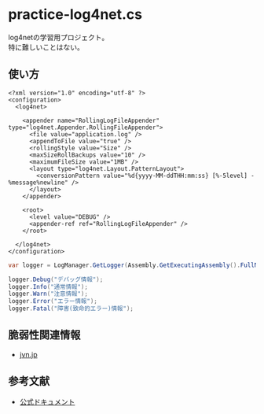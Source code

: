 # practice-log4net.cs

log4netの学習用プロジェクト。  
特に難しいことはない。  

## 使い方

```log4net.config
<?xml version="1.0" encoding="utf-8" ?>
<configuration>
  <log4net>

    <appender name="RollingLogFileAppender" type="log4net.Appender.RollingFileAppender">
      <file value="application.log" />
      <appendToFile value="true" />
      <rollingStyle value="Size" />
      <maxSizeRollBackups value="10" />
      <maximumFileSize value="1MB" />
      <layout type="log4net.Layout.PatternLayout">
        <conversionPattern value="%d{yyyy-MM-ddTHH:mm:ss} [%-5level] - %message%newline" />
      </layout>
    </appender>

    <root>
      <level value="DEBUG" />
      <appender-ref ref="RollingLogFileAppender" />
    </root>

  </log4net>
</configuration>
```

```cs
var logger = LogManager.GetLogger(Assembly.GetExecutingAssembly().FullName);

logger.Debug("デバッグ情報");
logger.Info("通常情報");
logger.Warn("注意情報");
logger.Error("エラー情報");
logger.Fatal("障害(致命的エラー)情報");
```

## 脆弱性関連情報

- [jvn.jp](https://jvn.jp/ta/JVNTA94851885/)

## 参考文献

- [公式ドキュメント](https://logging.apache.org/log4net/)
